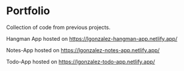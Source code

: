 # Portfolio
Collection of code from previous projects. 

Hangman App hosted on https://lgonzalez-hangman-app.netlify.app/

Notes-App hosted on https://lgonzalez-notes-app.netlify.app/

Todo-App hosted on https://lgonzalez-todo-app.netlify.app/
